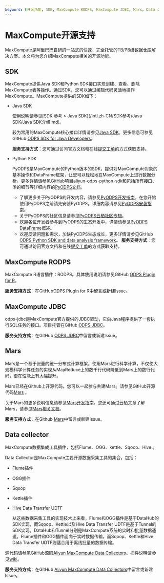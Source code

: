 ```yaml
---
keyword: [开源功能, SDK, MaxCompute RODPS, MaxCompute JDBC, Mars, Data collector]
---
```


# MaxCompute开源支持

MaxCompute是阿里巴巴自研的一站式的快速、完全托管的TB/PB级数据仓库解决方案。本文将为您介绍MaxCompute相关的开源功能。

## SDK

MaxCompute提供Java SDK和Python SDK接口实现创建、查看、删除MaxCompute表等操作。通过SDK，您可以通过编辑代码灵活地操作MaxCompute。MaxCompute提供的SDK如下：

-   Java SDK

    使用说明请参见[SDK 参考 \> Java SDK](/intl.zh-CN/SDK参考/Java SDK/Java SDK介绍.md)。

    较为常用的MaxCompute核心接口详情请参见[Java SDK](https://github.com/aliyun/aliyun-odps-java-sdk)。更多信息可参见GitHub [ODPS SDK for Java Developers](https://github.com/aliyun/aliyun-odps-java-sdk)。

    **服务支持方式**：您可通过访问官方文档和在线[提交工单](https://selfservice.console.aliyun.com/ticket/createIndex)的方式获取支持。

-   Python SDK

    PyODPS是MaxCompute的Python版本的SDK，提供对MaxCompute对象的基本操作和DataFrame框架，让您可以轻松地在MaxCompute上进行数据分析。更多详情请参见GitHub项目[aliyun-odps-python-sdk](https://github.com/aliyun/aliyun-odps-python-sdk)和包括所有接口、类的细节等详细内容的[PyODPS文档]()。

    -   了解更多关于PyODPS的开发内容，请参见[PyODPS开发指南]()。在您开始使用PyODPS之前请先安装PyODPS，详细内容请参见[PyODPS安装指南](/intl.zh-CN/开发/PyODPS/安装指南及使用限制.md)。
    -   关于PyODPS的社区信息请参见[PyODPS云栖社区专辑](https://yq.aliyun.com/album/19?spm=a2c4g.11186623.2.25.5ce96074vn9tRs)。
    -   欢迎各位开发者参与到PyODPS的生态开发中，详情请参见[PyODPS DataFrame概述]()。
    -   欢迎反馈问题和需求，加快PyODPS生态成长，更多详情请参见GitHub [ODPS Python SDK and data analysis framework](https://github.com/aliyun/aliyun-odps-python-sdk)。
    **服务支持方式**：您可通过访问官方文档和在线[提交工单](https://selfservice.console.aliyun.com/ticket/createIndex)的方式获取支持。


## MaxCompute RODPS

MaxCompute R语言插件：RODPS。具体使用说明请参见GitHub [ODPS Plugin for R](https://github.com/aliyun/aliyun-odps-r-plugin)。

**服务支持方式**：在GitHub[ODPS Plugin for R](https://github.com/aliyun/aliyun-odps-r-plugin)中留言或新建Issue。

## MaxCompute JDBC

odps-jdbc是MaxCompute官方提供的JDBC驱动，它向Java程序提供了一套执行SQL任务的接口。项目托管在GiHub [ODPS JDBC](https://github.com/aliyun/aliyun-odps-jdbc)。

**服务支持方式**：在GitHub [ODPS JDBC](https://github.com/aliyun/aliyun-odps-jdbc)中留言或新建Issue。

## Mars

Mars是一个基于张量的统一分布式计算框架。使用Mars进行科学计算，不仅使大规模科学计算任务的实现从MapReduce上的数千行代码降低到Mars上的数行代码，更在性能上有大幅提升。

Mars已经在Github上开源代码，您可以一起参与共建Mars。请参见GitHub开源代码[Mars](https://github.com/mars-project/mars) 。

关于Mars的更多说明信息请参见[Mars开发指南](https://mars-project.readthedocs.io/en/latest/)。您还可通过云栖文章了解Mars，请参见[Mars相关文档](https://yq.aliyun.com/search?q=Mars)。

**服务支持方式**：在Github [Mars](https://github.com/mars-project/mars)中留言或新建Issue。

## Data collector

MaxCompute数据集成工具插件，包括Flume、OGG、kettle、Sqoop、Hive 。

Data Collector是MaxCompute主要开源数据采集工具的集合，包括：

-   Flume插件
-   OGG插件
-   Sqoop
-   Kettle插件
-   Hive Data Transfer UDTF

    从这些数据采集工具的实现技术上来看，Flume和OGG插件是基于DataHub的SDK实现，而Sqoop、Kettle以及Hive Data Transfer UDTF是基于Tunnel的SDK实现。DataHub和Tunnel分别是MaxCompute系统的实时和批量数据通道。Flume插件和OGG插件面向于实时数据传输，而Sqoop、Kettle和Hive Data Transfer UDTF则适合用于离线批量的数据传输。


源代码请参见GitHub源码[Aliyun MaxCompute Data Collectors](https://github.com/aliyun/aliyun-maxcompute-data-collectors)。插件说明请参见[wiki](https://github.com/aliyun/aliyun-maxcompute-data-collectors/wiki)。

**服务支持方式**：在GitHub [Aliyun MaxCompute Data Collectors](https://github.com/aliyun/aliyun-maxcompute-data-collectors)中留言或新建Issue。


